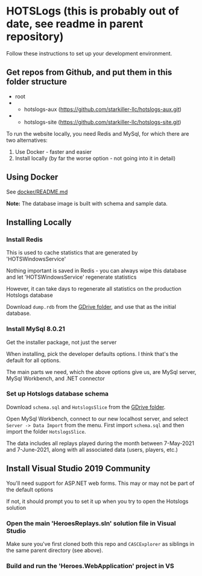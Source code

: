 # HOTSLogs (this is probably out of date, see readme in parent repository)

Follow these instructions to set up your development environment.

## Get repos from Github, and put them in this folder structure

* root
* * hotslogs-aux (https://github.com/starkiller-llc/hotslogs-aux.git)
* * hotslogs-site (https://github.com/starkiller-llc/hotslogs-site.git)

To run the website locally, you need Redis and MySql, for which there are two alternatives:

1. Use Docker - faster and easier
2. Install locally (by far the worse option - not going into it in detail)

## Using Docker

See [docker/README.md](https://github.com/starkiller-llc/hotslogs-site/blob/90aa15cd9f71212f105b07d8430cb35f96060ee4/docker/README.md)

**Note:** The database image is built with schema and sample data.

## Installing Locally

### Install Redis

This is used to cache statistics that are generated by 'HOTSWindowsService'

Nothing important is saved in Redis - you can always wipe this database and let 'HOTSWindowsService' regenerate statistics

However, it can take days to regenerate all statistics on the production Hotslogs database

Download `dump.rdb` from the [GDrive folder](https://drive.google.com/drive/folders/1Yxd8EZgjQLxAZEir6T5sutNiKzoLjOc0?usp=sharing), and use that as the initial database.

### Install MySql 8.0.21

Get the installer package, not just the server

When installing, pick the developer defaults options.  I think that's the default for all options.

The main parts we need, which the above options give us, are MySql server, MySql Workbench, and .NET connector

### Set up Hotslogs database schema

Download `schema.sql` and `HotslogsSlice` from the [GDrive folder](https://drive.google.com/drive/folders/1Yxd8EZgjQLxAZEir6T5sutNiKzoLjOc0?usp=sharing).

Open MySql Workbench, connect to our new localhost server, and select `Server -> Data Import` from the menu. First import `schema.sql` and then import the folder `HotslogsSlice`.

The data includes all replays played during the month between 7-May-2021 and 7-June-2021, along with all associated data (users, players, etc.)

## Install Visual Studio 2019 Community

You'll need support for ASP.NET web forms.  This may or may not be part of the default options

If not, it should prompt you to set it up when you try to open the Hotslogs solution

### Open the main 'HeroesReplays.sln' solution file in Visual Studio

Make sure you've first cloned both this repo and `CASCExplorer` as siblings in the same parent directory (see above).

### Build and run the 'Heroes.WebApplication' project in VS
